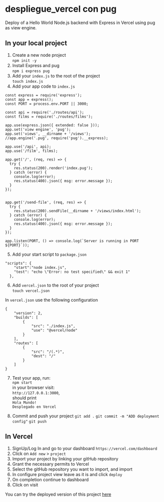 # despliegue_vercel con pug
Deploy of a Hello World Node.js backend with Express in Vercel using pug as view engine.


## In your local project
1. Create a new node project\
    `npm init -y`
2. Install Express and pug\
    `npm i express pug`
3. Add your `index.js` to the root of the project\
    `touch index.js`
4. Add your app code to `index.js`
  ```
  const express = require('express');
  const app = express();
  const PORT = process.env.PORT || 3000;
  
  const api = require('./routes/api');
  const films = require('./routes/films');
  
  app.use(express.json({ extended: false }));
  app.set('view engine', 'pug');
  app.set('views', __dirname + '/views');
  //app.engine('.pug', require('pug').__express);
  
  app.use('/api', api);
  app.use('/film', films);
  
  app.get('/', (req, res) => {
    try {
      res.status(200).render('index.pug');
    } catch (error) {
      console.log(error);
      res.status(400).json({ msg: error.message });
    }
  });
  
  
  app.get('/send-file', (req, res) => {
    try {
      res.status(200).sendFile(__dirname + '/views/index.html');
    } catch (error) {
      console.log(error);
      res.status(400).json({ msg: error.message });
    }
  });
  
  app.listen(PORT, () => console.log(`Server is running in PORT ${PORT}`));
  
  ```
  

5. Add your start script to `package.json`

```
"scripts": {
    "start":"node index.js",
    "test": "echo \"Error: no test specified\" && exit 1"
  },
```

6. Add `vercel.json` to the root of your project\
`touch vercel.json`

In `vercel.json` use the following configuration
```
{
    "version": 2,
    "builds": [
        {
            "src": "./index.js",
            "use": "@vercel/node"
        }
    ],
    "routes": [
        {
            "src": "/(.*)",
            "dest": "/"
        }
    ]
}
```

7. Test your app, run:\
    `npm start`\
    in your browser visit:\
    `http://127.0.0.1:3000`,\
    should print \
    `Hola Mundo!`\
    `Desplegado en Vercel`

8. Commit and push your project
`git add .`
`git commit -m "ADD deployment config"`
`git push`


## In Vercel
1. SignUp/Log In and go to your dashboard `https://vercel.com/dashboard`
2. Click on `Add new` > `project`
3. Import your project by linking your gitHub repository
4. Grant the necessary permits to Vercel
5. Select the gitHub repository you want to import, and import
6. In configure project view leave as it is and click `deploy`
7. On completion continue to dashboard
8. Click on visit

You can try the deployed version of this project [here](https://despliegue-vercel.vercel.app/) 
















